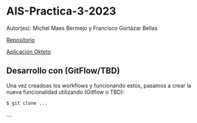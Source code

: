 # AIS-Practica-3-2023

Autor(es): Michel Maes Bermejo y Francisco Gortázar Bellas

[Repositorio](https://github.com/JoaquinFN21/ais-j.ferrer.2019-a.arlandis.2019-2023)

[Aplicación Okteto](https://books-reviewer-joaquinfn21.cloud.okteto.net/)

## Desarrollo con (GitFlow/TBD)

Una vez creadoas los workflows y funcionando estos, pasamos a crear la nueva funcionalidad utilizando (Gitflow o TBD):

```
$ git clone ...
```

....

